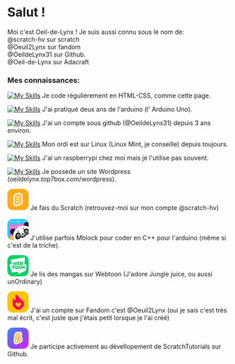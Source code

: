 <html>
  <head><!--
    <style>
      img{
      border-radius: 10px
      }
    </style>-->
  </head>
<body>
<h1>Salut !</h1>

Moi c'est Oeil-de-Lynx !
Je suis aussi connu sous le nom de: <br>
@scratch-hv sur scratch <br>
@Oeuil2Lynx sur fandom <br>
@OeildeLynx31 sur Github.<br>
@Oeil-de-Lynx sur Adacraft<br>

<h3>Mes connaissances:</h3>
  
[![My Skills](https://skillicons.dev/icons?i=html,css)](https://skillicons.dev) Je code régulièrement en HTML-CSS, comme cette page. <br>
  
  [![My Skills](https://skillicons.dev/icons?i=arduino)](https://skillicons.dev) J'ai pratiqué deux ans de l'arduino (l' Arduino Uno).
  
  [![My Skills](https://skillicons.dev/icons?i=github)](https://skillicons.dev) J'ai un compte sous github (@OeildeLynx31) depuis 3 ans environ.
  
  [![My Skills](https://skillicons.dev/icons?i=linux)](https://skillicons.dev) Mon ordi est sur Linux (Linux Mint, je conseille) depuis toujours.
  
  [![My Skills](https://skillicons.dev/icons?i=raspberrypi)](https://skillicons.dev) J'ai un raspberrypi chez moi mais je l'utilise pas souvent.
  
   [![My Skills](https://skillicons.dev/icons?i=wordpress)](https://skillicons.dev) Je possède un site Wordpress (oeildelynx.top7box.com/wordpress).

  <img height="48px" title="Scratch" src="https://github.com/OeildeLynx31/OeildeLynx31/blob/main/scratch.png?raw=true"> Je fais du Scratch (retrouvez-moi sur mon compte @scratch-hv)
 <br><br>
<img height="48px" title="Mblock" src="https://github.com/OeildeLynx31/OeildeLynx31/blob/main/Mblock.png?raw=true"> J'utilise parfois Mblock pour coder en C++ pour l'arduino (même si c'est de la triche).
  
  <img height="48px" title="Webtoon" src="https://github.com/OeildeLynx31/OeildeLynx31/blob/main/webtoon.png"> Je lis des mangas sur Webtoon (J'adore Jungle juice, ou aussi unOrdinary)
  
  <img height="48px" title="Fandom" src="https://github.com/OeildeLynx31/OeildeLynx31/blob/main/fandom.png"> J'ai un compte sur Fandom c'est @Oeuil2Lynx (oui je sais c'est très mal écrit, c'est juste que j'étais petit lorsque je l'ai créé)
  
  <img height="48px" title="Fandom" src="https://github.com/OeildeLynx31/OeildeLynx31/blob/main/scratchtutorals.png"> Je participe activement au dévellopement de ScratchTutorials sur Github.
  
  
  

  
  
  </body>
</html>


